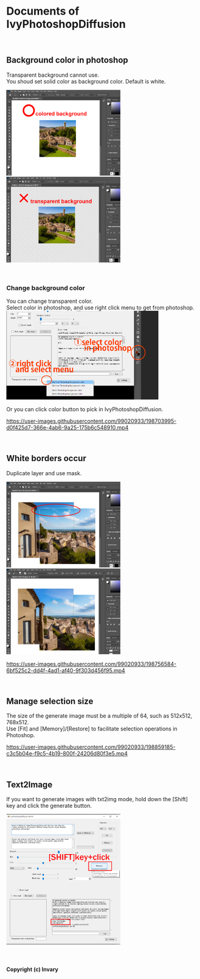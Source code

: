 # Documents of IvyPhotoshopDiffusion


<br />

## Background color in photoshop

Transparent background cannot use. <br />
You shoud set solid color as background color. Default is white. <br />

<img src="https://raw.githubusercontent.com/Invary/IvyPhotoshopDiffusion/main/doc/res/doc01_ok_colored.png" width="300" /> <img src="https://raw.githubusercontent.com/Invary/IvyPhotoshopDiffusion/main/doc/res/doc01_ng_transparent.png" width="300" />

<br />

### Change background color

You can change transparent color. <br />
Select color in photoshop, and use right click menu to get from photoshop. <br />
<img src="https://raw.githubusercontent.com/Invary/IvyPhotoshopDiffusion/main/doc/res/doc01_getset.png" width="400" /> 

Or you can click color button to pick in IvyPhotoshopDiffusion. <br />

https://user-images.githubusercontent.com/99020933/198703995-d0f425d7-366e-4ab6-9a25-175b6c548910.mp4

<br />


## White borders occur

Duplicate layer and use mask. <br />

<img src="https://raw.githubusercontent.com/Invary/IvyPhotoshopDiffusion/main/doc/res/doc02_ng_white_edge.png" width="300" /> <img src="https://raw.githubusercontent.com/Invary/IvyPhotoshopDiffusion/main/doc/res/doc02_ok_smooth_edge.png" width="300" />

https://user-images.githubusercontent.com/99020933/198756584-6bf525c2-dd4f-4ad1-af40-9f303d456f95.mp4

<br />


## Manage selection size

The size of the generate image must be a multiple of 64, such as 512x512, 768x512. <br />
Use [Fit] and [Memory]/[Restore] to facilitate selection operations in Photoshop. <br />

https://user-images.githubusercontent.com/99020933/198859185-c3c5b04e-f9c5-4b19-800f-24206d80f3e5.mp4

<br />


## Text2Image

If you want to generate images with txt2img mode, hold down the [Shift] key and click the generate button. <br />

<img src="https://raw.githubusercontent.com/Invary/IvyPhotoshopDiffusion/main/doc/res/doc04_txt2img.png" width="300" />





<br />
<br />
<br />

#### Copyright (c) Invary




